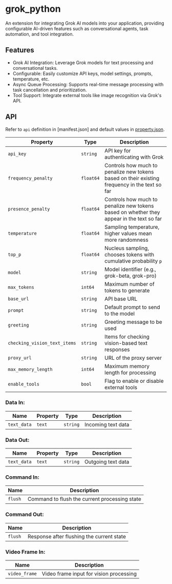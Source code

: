 # grok_python

An extension for integrating Grok AI models into your application, providing configurable AI-driven features such as conversational agents, task automation, and tool integration.

## Features

<!-- main features introduction -->

- Grok AI Integration: Leverage Grok models for text processing and conversational tasks.
- Configurable: Easily customize API keys, model settings, prompts, temperature, etc.
- Async Queue Processing: Supports real-time message processing with task cancellation and prioritization.
- Tool Support: Integrate external tools like image recognition via Grok's API.

## API

Refer to `api` definition in [manifest.json] and default values in [property.json](property.json).

<!-- Additional API.md can be referred to if extra introduction needed -->

| **Property**               | **Type**   | **Description**                           |
|----------------------------|------------|-------------------------------------------|
| `api_key`                   | `string`   | API key for authenticating with Grok      |
| `frequency_penalty`         | `float64`  | Controls how much to penalize new tokens based on their existing frequency in the text so far |
| `presence_penalty`          | `float64`  | Controls how much to penalize new tokens based on whether they appear in the text so far |
| `temperature`               | `float64`  | Sampling temperature, higher values mean more randomness |
| `top_p`                     | `float64`  | Nucleus sampling, chooses tokens with cumulative probability `p` |
| `model`                     | `string`   | Model identifier (e.g., grok-beta, grok-pro)   |
| `max_tokens`                | `int64`    | Maximum number of tokens to generate      |
| `base_url`                  | `string`   | API base URL                              |
| `prompt`                    | `string`   | Default prompt to send to the model       |
| `greeting`                  | `string`   | Greeting message to be used               |
| `checking_vision_text_items`| `string`   | Items for checking vision-based text responses |
| `proxy_url`                 | `string`   | URL of the proxy server                   |
| `max_memory_length`         | `int64`    | Maximum memory length for processing      |
| `enable_tools`              | `bool`     | Flag to enable or disable external tools  |

### Data In:
| **Name**       | **Property** | **Type**   | **Description**               |
|----------------|--------------|------------|-------------------------------|
| `text_data`    | `text`       | `string`   | Incoming text data             |

### Data Out:
| **Name**       | **Property** | **Type**   | **Description**               |
|----------------|--------------|------------|-------------------------------|
| `text_data`    | `text`       | `string`   | Outgoing text data             |

### Command In:
| **Name**       | **Description**                             |
|----------------|---------------------------------------------|
| `flush`        | Command to flush the current processing state |

### Command Out:
| **Name**       | **Description**                             |
|----------------|---------------------------------------------|
| `flush`        | Response after flushing the current state    |

### Video Frame In:
| **Name**         | **Description**                           |
|------------------|-------------------------------------------|
| `video_frame`    | Video frame input for vision processing    |

